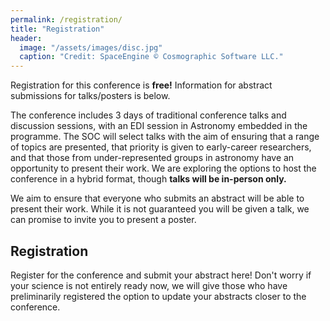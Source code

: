 ```yaml
---
permalink: /registration/
title: "Registration"
header:
  image: "/assets/images/disc.jpg"
  caption: "Credit: SpaceEngine © Cosmographic Software LLC."
---
```


Registration for this conference is **free!** Information for abstract submissions for talks/posters is below.

The conference includes 3 days of traditional conference talks and discussion sessions, with an EDI session in Astronomy embedded in the programme. The SOC will select talks with the aim of ensuring that a range of topics are presented, that priority is given to early-career researchers, and that those from under-represented groups in astronomy have an opportunity to present their work. We are exploring the options to host the conference in a hybrid format, though **talks will be in-person only.**

We aim to ensure that everyone who submits an abstract will be able to present their work. While it is not guaranteed you will be given a talk, we can promise to invite you to present a poster.

## Registration

Register for the conference and submit your abstract here! Don't worry if your science is not entirely ready now, we will give those who have preliminarily registered the option to update your abstracts closer to the conference.
